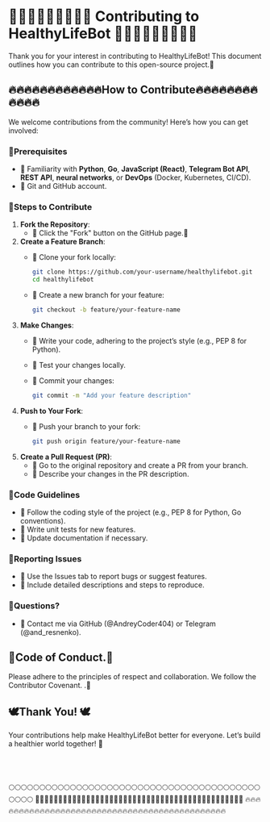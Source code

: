 # 🥩🥩🥩🥩🥩🥩🥩🥩🥩 Contributing to HealthyLifeBot  🥩🥩🥩🥩🥩🥩🥩🥩🥩

Thank you for your interest in contributing to HealthyLifeBot! This document outlines how you can contribute to this open-source project.🤝

## 🔥🔥🔥🔥🔥🔥🔥🔥🔥🔥🔥🔥How to Contribute🔥🔥🔥🔥🔥🔥🔥🔥🔥🔥🔥🔥

We welcome contributions from the community! Here’s how you can get involved:

### 💙Prerequisites

- 🐨 Familiarity with **Python**, **Go**, **JavaScript (React)**, **Telegram Bot API**, **REST API**, **neural networks**, or **DevOps** (Docker, Kubernetes, CI/CD).
- 🐨 Git and GitHub account.

### 💙Steps to Contribute

1. **Fork the Repository**:
   - 🐨 Click the "Fork" button on the GitHub page.🍴
2. **Create a Feature Branch**:
   - 🐨 Clone your fork locally: 

     ```bash
     git clone https://github.com/your-username/healthylifebot.git
     cd healthylifebot
     ```
   - 🐨 Create a new branch for your feature: 

     ```bash
     git checkout -b feature/your-feature-name
     ```
3. **Make Changes**:
   - 🐨 Write your code, adhering to the project’s style (e.g., PEP 8 for Python).
   - 🐨 Test your changes locally.
   - 🐨 Commit your changes:

     ```bash
     git commit -m "Add your feature description"
     ```
4. **Push to Your Fork**:
   - 🐨 Push your branch to your fork:

     ```bash
     git push origin feature/your-feature-name
     ```
5. **Create a Pull Request (PR)**:
   - 🐨 Go to the original repository and create a PR from your branch.
   - 🐨 Describe your changes in the PR description.

### 💙Code Guidelines

- 🐨 Follow the coding style of the project (e.g., PEP 8 for Python, Go conventions).
- 🐨 Write unit tests for new features.
- 🐨 Update documentation if necessary.

### 💙Reporting Issues

- 🐨 Use the Issues tab to report bugs or suggest features.
- 🐨 Include detailed descriptions and steps to reproduce.

### 💙Questions?

- 🐨 Contact me via GitHub (@AndreyCoder404) or Telegram (@and_resnenko).

## 🚀Code of Conduct.🚀

Please adhere to the principles of respect and collaboration. We follow the Contributor Covenant. .🤝

## 🕊Thank You! 🕊

Your contributions help make HealthyLifeBot better for everyone. Let’s build a healthier world together! 🚀\
\
\
\
\
🌕🌕🌕🌕🌕🌕🌕🌕🌕🌕🌕🌕🌕🌕🌕🌕🌕🌕🌕🌕🌕🌕🌕🌕🌕🌕🌕🌕🌕🌕🌕🌕🌕🌕🌕🌕🌕🌕🌕🌕🌕🌕🌕🌕🌕
🚀🚀🚀🚀🚀🚀🚀🚀🚀🚀🚀🚀🚀🚀🚀🚀🚀🚀🚀🚀🚀🚀🚀🚀🚀🚀🚀🚀🚀🚀🚀🚀🚀🚀🚀🚀🚀🚀🚀🚀🚀🚀🚀🚀🚀
🔥🔥🔥🔥🔥🔥🔥🔥🔥🔥🔥🔥🔥🔥🔥🔥🔥🔥🔥🔥🔥🔥🔥🔥🔥🔥🔥🔥🔥🔥🔥🔥🔥🔥🔥🔥🔥🔥🔥🔥🔥🔥🔥🔥🔥
